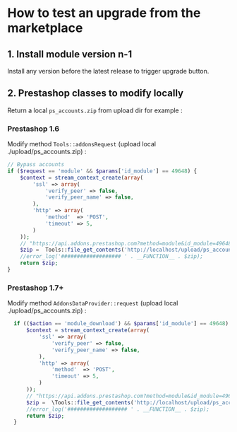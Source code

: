 # How to test an upgrade from the marketplace

## 1. Install module version n-1

Install any version before the latest release to trigger upgrade button.

## 2. Prestashop classes to modify locally

Return a local `ps_accounts.zip` from upload dir for example :

### Prestashop 1.6

Modify method `Tools::addonsRequest` (upload local ./upload/ps_accounts.zip) :

```php
// Bypass accounts
if ($request == 'module' && $params['id_module'] == 49648) {
    $context = stream_context_create(array(
        'ssl' => array(
            'verify_peer' => false,
            'verify_peer_name' => false,
        ),
        'http' => array(
            'method'  => 'POST',
            'timeout' => 5,
        )
    ));
    // "https://api.addons.prestashop.com?method=module&id_module=49648&version=1.6.1"
    $zip =  Tools::file_get_contents('http://localhost/upload/ps_accounts.zip', false, $context);
    //error_log('################### ' . __FUNCTION__ . $zip);
    return $zip;
}
```

### Prestashop 1.7+

Modify method `AddonsDataProvider::request` (upload local ./upload/ps_accounts.zip) :

```php
  if (($action == 'module_download') && $params['id_module'] == 49648) {
      $context = stream_context_create(array(
          'ssl' => array(
              'verify_peer' => false,
              'verify_peer_name' => false,
          ),
          'http' => array(
              'method'  => 'POST',
              'timeout' => 5,
          )
      ));
      // "https://api.addons.prestashop.com?method=module&id_module=49648&version=1.7.5"
      $zip =  \Tools::file_get_contents('http://localhost/upload/ps_accounts.zip', false, $context);
      //error_log('################### ' . __FUNCTION__ . $zip);
      return $zip;
  }
```
